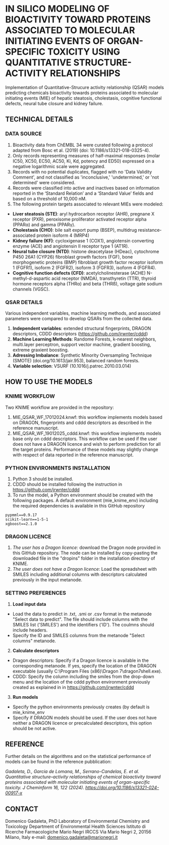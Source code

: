 # IN SILICO MODELING OF BIOACTIVITY TOWARD PROTEINS ASSOCIATED TO MOLECULAR INITIATING EVENTS OF ORGAN-SPECIFIC TOXICITY USING QUANTITATIVE STRUCTURE-ACTIVITY RELATIONSHIPS

Implementation of Quantitative-Strucure activity relationship (QSAR) models predicting chemicals bioactivity towards proteins associated to molecular initiating events (MIE) of hepatic steatosis, cholestasis, cognitive functional defects, neural tube closure and kidney failure. 

## TECHNICAL DETAILS

### DATA SOURCE
1. Bioactivity data from ChEMBL 34 were curated following a protocol adapted from Bosc et al. (2019) (doi: 10.1186/s13321-018-0325-4).
2. Only records representing measures of half-maximal responses (molar IC50, XC50, EC50, AC50, Ki, Kd, potency and ED50) expressed on a negative logarithmic scale were aggregated.
3. Records with no potential duplicates, flagged with no 'Data Validity Comment', and not classified as 'inconclusive,' 'undetermined,' or 'not determined' were considered.
4. Records were classified into active and inactives based on information reported in the ‘Standard Relation’ and a ‘Standard Value’ fields and based on a threshold of 10,000 nM.
5. The following protein targets associated to relevant MIEs were modeled:

- **Liver steatosis (STE)**: aryl hydrocarbon receptor (AHR), pregnane X receptor (PXR), peroxisome proliferator activated receptor alpha (PPARα) and gamma (PPARγ).
- **Cholestasis (CHO)**: bile salt export pump (BSEP), multidrug resistance-associated protein isoform 4 (MRP4)
- **Kidney failure (KF)**: cycloxigenase 1 (COX1), angiotensin converting enzyme (ACE) and angiotensin II receptor type 1 (AT1R).
- **Neural tube closure (NTD)**: histone deacetylase (HDeac), cytochrome P450 26A1 (CYP26) fibroblast growth factors (FGF), bone morphogenetic proteins (BMP) fibroblast growth factor receptor isoform 1 (FGFR1), isoform 2 (FGFR2), isoform 3 (FGFR3), isoform 4 (FGFR4).
- **Cognitive function defects (CFD)**: acetylcholinesterase (ACHE) N-methyl-d-aspartic acid receptor (NMDA), transthyretin (TTR), thyroid hormone receptors alpha (THRα) and beta (THRß), voltage gate sodium channels (VGSC).

### QSAR DETAILS
Various independent variables, machine learning methods, and associated parameters were compared to develop QSARs from the collected data.

1. **Independent variables**: extended structural fingerprints, DRAGON descriptors, CDDD descriptors (https://github.com/jrwnter/cddd)
2. **Machine Learning Methods**: Randome Forests, k-nearest neighbors, multi.layer perceptron, support vector machine, gradient boosting, extreme graxient boosting.
3. **Adressing Imbalance**: Synthetic Minority Oversampling Technique (SMOTE) (doi.org/10.1613/jair.953), balanced random forests.
3. **Variable selection**: VSURF (10.1016/j.patrec.2010.03.014)

## HOW TO USE THE MODELS

### KNIME WORKFLOW
Two KNIME workflow are provided in the repository:
1. MIE_QSAR_WF_17012024.knwf: this workflow implements models based on DRAGON, fingerprints and cddd descriptors as described in the reference manuscript.
2. MIE_QSAR_WF_19012025_cddd.knwf: this workflow implements models base only on cddd descriptors. This workflow can be used if the user does not have a DRAGON licence and wish to perform prediction for all the target proteins. Performance of these models may slightly change with respect of data reported in the reference manuscript.
   
### PYTHON ENVIRONMENTS INSTALLATION
1. Python 3 should be installed.
2. CDDD should be installed following the instruction in https://github.com/jrwnter/cddd
3. To run the model, a Python environment should be created with the following packages. A default environment (mie_knime_env) including the required dependencies is available in this GitHub repository

```
pypmml==0.9.17
scikit-learn==1-5-1
xgboost==2.1.0
```

### DRAGON LICENCE
1. *The user has a Dragon licence:* download the Dragon node provided in this GitHub repository. The node can be installed by copy-pasting the downloaded file in the "dropins" folder in the installation directory of KNIME.
2. *The user does not have a Dragon licence*: Load the spreadsheet with SMILES including additional columns with descriptors calculated previously in the input metanode.

### SETTING PREFERENCES
1. **Load input data**
- Load the data to predict in .txt, .smi or .csv format in the metanode "Select data to predict". The file should include columns with the SMILES list ('SMILES') and the identifiers ('ID'). The coulmns should include headers.
- Specify the ID and SMILES columns from the metanode "Select columns" metanode.

2. **Calculate descriptors**
- Dragon descriptors: Specify if a Dragon licence is available in the corresponding metanode. If yes, specify the location of the DRAGON executable (usually C:\Program Files (x86)\Dragon 7\dragon7shell.exe).
- CDDD: Specify the column including the smiles from the drop-down menu and the location of the cddd python environment previously created as explained in in https://github.com/jrwnter/cddd

3. **Run models**
- Specify the python environments previously creates (by default is mie_knime_env 
- Specify if DRAGON models should be used. If the user does not have neither a DRAGON licence or precalculated descriptors, this option should be not active.

## REFERENCE
Further details on the algorithms and on the statistical performance of models can be found in the reference pubblication:

*Gadaleta, D., Garcia de Lomana, M., Serrano-Candelas, E. et al. Quantitative structure–activity relationships of chemical bioactivity toward proteins associated with molecular initiating events of organ-specific toxicity. J Cheminform 16, 122 (2024). https://doi.org/10.1186/s13321-024-00917-x*

## CONTACT
Domenico Gadaleta, PhD
Laboratory of Environmental Chemistry and Toxicology
Department of Environmental Health Sciences
Istituto di Ricerche Farmacologiche Mario Negri IRCCS 
Via Mario Negri 2, 20156 Milano, Italy 
e-mail: domenico.gadaleta@marionegri.it

